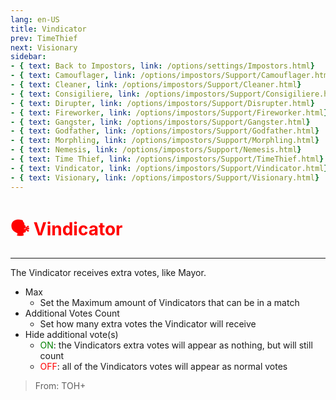 ```yaml
---
lang: en-US
title: Vindicator
prev: TimeThief
next: Visionary
sidebar:
- { text: Back to Impostors, link: /options/settings/Impostors.html}
- { text: Camouflager, link: /options/impostors/Support/Camouflager.html}
- { text: Cleaner, link: /options/impostors/Support/Cleaner.html}
- { text: Consigiliere, link: /options/impostors/Support/Consigiliere.html}
- { text: Dirupter, link: /options/impostors/Support/Disrupter.html}
- { text: Fireworker, link: /options/impostors/Support/Fireworker.html}
- { text: Gangster, link: /options/impostors/Support/Gangster.html}
- { text: Godfather, link: /options/impostors/Support/Godfather.html}
- { text: Morphling, link: /options/impostors/Support/Morphling.html}
- { text: Nemesis, link: /options/impostors/Support/Nemesis.html}
- { text: Time Thief, link: /options/impostors/Support/TimeThief.html}
- { text: Vindicator, link: /options/impostors/Support/Vindicator.html}
- { text: Visionary, link: /options/impostors/Support/Visionary.html}
---
```


# <font color="red">🗣️ Vindicator</font> <Badge text="Support" type="tip" vertical="middle"/>
---

The Vindicator receives extra votes, like Mayor.
* Max
  * Set the Maximum amount of Vindicators that can be in a match
* Additional Votes Count
  * Set how many extra votes the Vindicator will receive
* Hide additional vote(s)
  * <font color=green>ON</font>: the Vindicators extra votes will appear as nothing, but will still count
  * <font color=red>OFF</font>: all of the Vindicators votes will appear as normal votes

> From: TOH+
